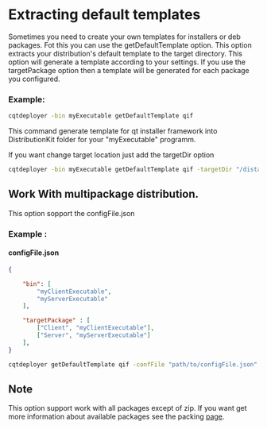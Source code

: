 # Extracting default templates 

Sometimes you need to create your own templates for installers or deb packages.
Fot this you can use the getDefaultTemplate option. This option extracts your distribution's default template to the target directory. This option will generate a template according to your settings. If you use the targetPackage option then a template will be generated for each package you configured.

### Example:

``` bash 
cqtdeployer -bin myExecutable getDefaultTemplate qif
```
This command generate template for qt installer framework into DistributionKit folder for your "myExecutable" programm.

If you want change target location just add the targetDir option 
``` bash
cqtdeployer -bin myExecutable getDefaultTemplate qif -targetDir "/distanation/Dir"

``` 

## Work With multipackage distribution.

This option sopport the configFile.json 

### Example :

#### configFile.json 
```json
{

    "bin": [
        "myClientExecutable",
        "myServerExecutable"
    ],

    "targetPackage" : [
        ["Client", "myClientExecutable"],
        ["Server", "myServerExecutable"]
    ],
}
```

```bash
cqtdeployer getDefaultTemplate qif -confFile "path/to/configFile.json"
```


## Note 
This option support work with all packages except of zip.
If you want get more information about available packages see the packing [page](Package.md).